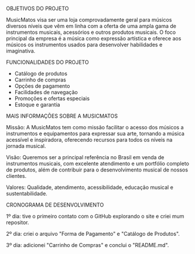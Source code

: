 OBJETIVOS DO PROJETO

MusicMatos visa ser uma loja comprovadamente geral para músicos diversos níveis que vêm em linha com a oferta de uma ampla gama de instrumentos musicais, acessórios e outros produtos musicais. O foco principal da empresa é a música como expressão artística e oferece aos músicos os instrumentos usados para desenvolver habilidades e imaginativa.

FUNCIONALIDADES DO PROJETO
* Catálogo de produtos
* Carrinho de compras
* Opções de pagamento
* Facilidades de navegação
* Promoções e ofertas especiais
* Estoque e garantia

MAIS INFORMAÇÕES SOBRE A MUSICMATOS

Missão: A MusicMatos tem como missão facilitar o acesso dos músicos a instrumentos e equipamentos para expressar sua arte, tornando a música acessível e inspiradora, oferecendo recursos para todos os níveis na jornada musical.

Visão: Queremos ser a principal referência no Brasil em venda de instrumentos musicais, com excelente atendimento e um portfólio completo de produtos, além de contribuir para o desenvolvimento musical de nossos clientes.

Valores: Qualidade, atendimento, acessibilidade, educação musical e sustentabilidade.

CRONOGRAMA DE DESENVOLVIMENTO

1º dia: tive o primeiro contato com o GitHub explorando o site e criei mum repositor.

2º dia: criei o arquivo "Forma de Pagamento" e "Catálogo de Produtos".

3º dia: adicionei "Carrinho de Compras" e conclui o "README.md".

